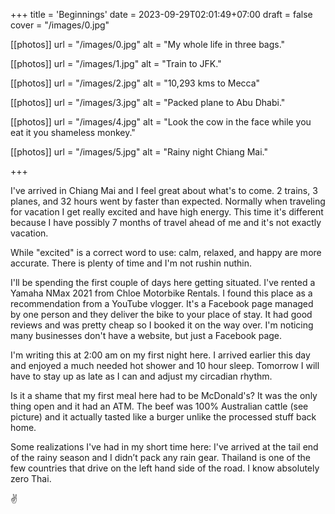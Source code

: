 +++
title = 'Beginnings'
date = 2023-09-29T02:01:49+07:00
draft = false
cover = "/images/0.jpg"

[[photos]]
  url = "/images/0.jpg"
  alt = "My whole life in three bags."

[[photos]]
  url = "/images/1.jpg"
  alt = "Train to JFK."

[[photos]]
  url = "/images/2.jpg"
  alt = "10,293 kms to Mecca"

[[photos]]
  url = "/images/3.jpg"
  alt = "Packed plane to Abu Dhabi."

[[photos]]
  url = "/images/4.jpg"
  alt = "Look the cow in the face while you eat it you shameless monkey."

[[photos]]
  url = "/images/5.jpg"
  alt = "Rainy night Chiang Mai."

+++

I've arrived in Chiang Mai and I feel great about what's to come. 2 trains, 3 planes, and 32 hours went by faster than expected. Normally when traveling for vacation I get really excited and have high energy. This time it's different because I have possibly 7 months of travel ahead of me and it's not exactly vacation.

While "excited" is a correct word to use: calm, relaxed, and happy are more accurate. There is plenty of time and I'm not rushin nuthin.

I'll be spending the first couple of days here getting situated. I've rented a Yamaha NMax 2021 from Chloe Motorbike Rentals. I found this place as a recommendation from a YouTube vlogger. It's a Facebook page managed by one person and they deliver the bike to your place of stay. It had good reviews and was pretty cheap so I booked it on the way over. I'm noticing many businesses don't have a website, but just a Facebook page.

I'm writing this at 2:00 am on my first night here. I arrived earlier this day and enjoyed a much needed hot shower and 10 hour sleep. Tomorrow I will have to stay up as late as I can and adjust my circadian rhythm.

Is it a shame that my first meal here had to be McDonald's? It was the only thing open and it had an ATM. The beef was 100% Australian cattle (see picture) and it actually tasted like a burger unlike the processed stuff back home.

Some realizations I've had in my short time here: I've arrived at the tail end of the rainy season and I didn’t pack any rain gear. Thailand is one of the few countries that drive on the left hand side of the road. I know absolutely zero Thai.

✌️
